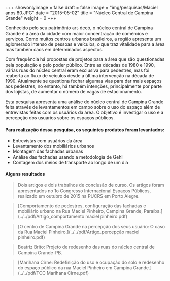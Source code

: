 +++
showonlyimage = false
draft = false
image = "img/pesquisas/Maciel anos 80.JPG"
date = "2015-05-02"
title = "Núcleo Central de Campina Grande"
weight = 0
+++

Conhecido pelo seu patrimônio art-decó, o núcleo central de Campina Grande é a área da cidade com maior concentração de comércios e serviços. Como muitos centros urbanos brasileiros, a região apresenta um aglomerado intenso de pessoas e veículos, o que traz vitalidade para a área mas também caos em determinados aspectos.
<!--more-->

Com frequência há propostas de projetos para a área que são questionadas pela população e pelo poder público. Entre as décadas de 1980 e 1990, várias ruas do núcleo central eram exclusiva para pedestres, mas foi reaberta ao fluxo de veículos desde a última intervenção na década de 1990. Atualmente se questiona fechar algumas vias para dar mais espaços aos pedestres, no entanto, há também intenções, principalmente por parte dos lojistas, de aumentar o número de vagas de estacionamento.

Esta pesquisa apresenta uma análise do núcleo central de Campina Grande feita através de levantamentos em campo sobre o uso do espaço além de entrevistas feitas com os usuários da área. O objetivo é investigar o uso e a percepção dos usuários sobre os espaços públicos.

#### Para realização dessa pesquisa, os seguintes produtos foram levantados:
* Entrevistas com usuários da área
* Levantamento dos mobiliários urbanos
* Montagem das fachadas urbanas
* Análise das fachadas usando a metodologia de Gehl
* Contagem dos meios de transporte ao longo de um dia



#### Alguns resultados
> Dois artigos e dois trabalhos de conclusão de curso. Os artigos foram apresentados no  1o Congresso Internacional Espaços Públicos, realizado em outubro de 2015 na PUCRS em Porto Alegre.

> [Comportamento de pedestres, configuração das fachadas e mobiliário urbano na Rua Maciel Pinheiro, Campina Grande, Paraíba.](../../pdf/Artigo_comportamento maciel pinheiro.pdf)

> [O centro de Campina Grande na percepção dos seus usuário: O caso da Rua Maciel Pinheiro.](../../pdf/Artigo_percepção maciel pinheiro.pdf)

> Beatriz Brito: Projeto de redesenho das ruas do núcleo central de Campina Grande-PB.

> [Marihana Cirne: Redefinição do uso e ocupação do solo e redesenho do espaço público da rua Maciel Pinheiro em Campina Grande.](../../pdf/TCC Marihana Cirne.pdf)
